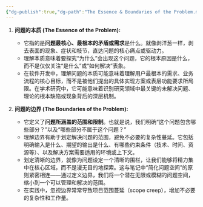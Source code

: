 ```yaml
---
{"dg-publish":true,"dg-path":"The Essence & Boundaries of the Problem.md","permalink":"/the-essence-and-boundaries-of-the-problem/","title":"问题的本质和边界","tags":["Seedling"],"created":"2025-04-20T11:47:00","updated":"2025-04-20T11:47:00"}
---
```


1.  **问题的本质 (The Essence of the Problem):**
    *   它指的是**问题最核心、最根本的矛盾或需求**是什么。就像剥洋葱一样，剥去表面的现象、症状和枝节，直达问题的核心痛点或驱动力。
    *   理解本质意味着要探究“为什么”会出现这个问题，它的根本原因是什么，而不是仅仅关注“是什么”或“如何解决”表象。
    *   在软件开发中，理解问题的本质可能意味着理解用户最根本的需求、业务流程的核心目标，而不是被他们提出的具体实现方案或表层功能要求所局限。在学术研究中，它可能意味着识别研究领域中最关键的未解决问题、理论的根本缺陷或现象背后的深层机制。


2.  **问题的边界 (The Boundaries of the Problem):**
    *   它定义了**问题所涵盖的范围和限制**。也就是说，我们明确“这个问题包含哪些部分？”以及“哪些部分不属于这个问题？”
    *   理解边界有助于划定解决问题的范围，避免不必要的复杂性蔓延。它包括明确输入是什么、期望的输出是什么、有哪些约束条件（技术、时间、资源等）、以及解决方案需要适用的环境或上下文。
    *   划定清晰的边界，就像为问题设定一个清晰的围栏，让我们能够将精力集中在核心区域，而不是漫无目的地探索。这与笔记中“简化问题空间”的原则紧密相连——通过定义边界，我们将一个潜在无限或模糊的问题空间，缩小到一个可以管理和解决的范围。
    *   在实践中，忽视边界常常导致项目范围蔓延（scope creep），增加不必要的复杂性和工作量。

